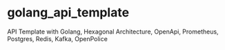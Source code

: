 # golang_api_template
API Template with Golang, Hexagonal Architecture, OpenApi, Prometheus, Postgres, Redis, Kafka, OpenPolice
